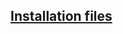 ## [Installation files](https://drive.google.com/drive/u/0/folders/162mQKaBpTlif4kl8iLGYTABfFJTwKpM5)
